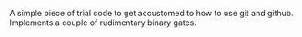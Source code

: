 A simple piece of trial code to get accustomed to how to use git and github. 
Implements a couple of rudimentary binary gates.